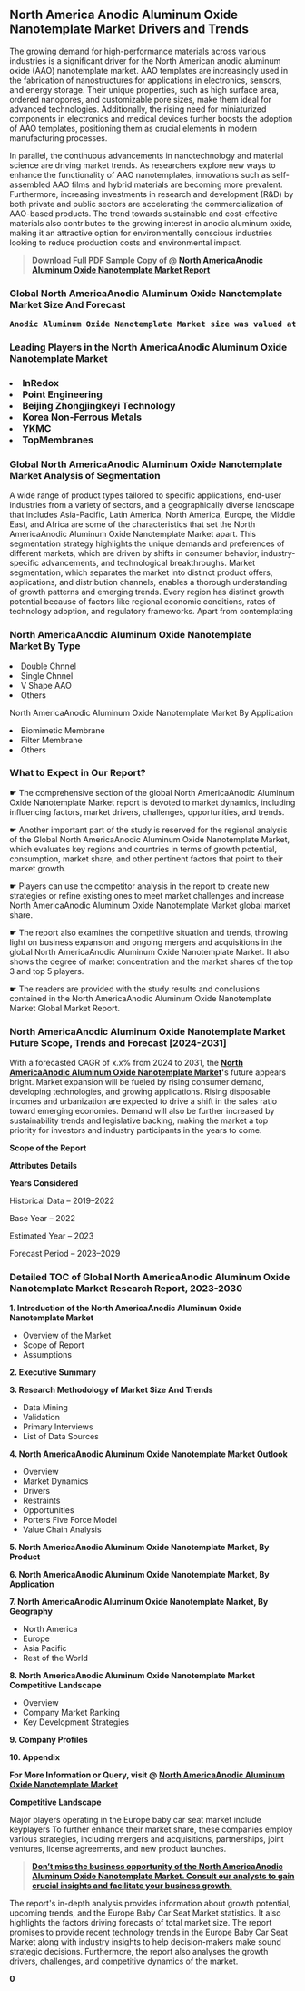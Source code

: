 <p><h2>North America Anodic Aluminum Oxide Nanotemplate Market Drivers and Trends</h2><p>The growing demand for high-performance materials across various industries is a significant driver for the North American anodic aluminum oxide (AAO) nanotemplate market. AAO templates are increasingly used in the fabrication of nanostructures for applications in electronics, sensors, and energy storage. Their unique properties, such as high surface area, ordered nanopores, and customizable pore sizes, make them ideal for advanced technologies. Additionally, the rising need for miniaturized components in electronics and medical devices further boosts the adoption of AAO templates, positioning them as crucial elements in modern manufacturing processes.</p><p>In parallel, the continuous advancements in nanotechnology and material science are driving market trends. As researchers explore new ways to enhance the functionality of AAO nanotemplates, innovations such as self-assembled AAO films and hybrid materials are becoming more prevalent. Furthermore, increasing investments in research and development (R&D) by both private and public sectors are accelerating the commercialization of AAO-based products. The trend towards sustainable and cost-effective materials also contributes to the growing interest in anodic aluminum oxide, making it an attractive option for environmentally conscious industries looking to reduce production costs and environmental impact.</p></p><blockquote id="" class=""><strong>Download Full PDF Sample Copy of @&nbsp;<a href="https://www.verifiedmarketreports.com/download-sample/?rid=838510&utm_source=GitHub-Jan&utm_medium=280" target="_blank">North AmericaAnodic Aluminum Oxide Nanotemplate Market Report</a>&nbsp;&nbsp;</strong></blockquote><h3 id="" class=""><strong>Global&nbsp;North AmericaAnodic Aluminum Oxide Nanotemplate Market Size And Forecast</strong></h3><pre class="reader-text-block__code-block"><strong>Anodic Aluminum Oxide Nanotemplate Market size was valued at USD 0.45 Billion in 2022 and is projected to reach USD 1.2 Billion by 2030, growing at a CAGR of 13.2% from 2024 to 2030.</strong></pre><h3 id="" class="">Leading Players in the&nbsp;North AmericaAnodic Aluminum Oxide Nanotemplate Market</h3><h3 class=""></Li><Li>InRedox</Li><Li> Point Engineering</Li><Li> Beijing Zhongjingkeyi Technology</Li><Li> Korea Non-Ferrous Metals</Li><Li> YKMC</Li><Li> TopMembranes</h3><h3 id="" class="">Global&nbsp;North AmericaAnodic Aluminum Oxide Nanotemplate Market Analysis of Segmentation</h3><p id="" class="">A wide range of product types tailored to specific applications, end-user industries from a variety of sectors, and a geographically diverse landscape that includes Asia-Pacific, Latin America, North America, Europe, the Middle East, and Africa are some of the characteristics that set the North AmericaAnodic Aluminum Oxide Nanotemplate Market apart. This segmentation strategy highlights the unique demands and preferences of different markets, which are driven by shifts in consumer behavior, industry-specific advancements, and technological breakthroughs. Market segmentation, which separates the market into distinct product offers, applications, and distribution channels, enables a thorough understanding of growth patterns and emerging trends. Every region has distinct growth potential because of factors like regional economic conditions, rates of technology adoption, and regulatory frameworks. Apart from contemplating</p><h3 id="" class="">North AmericaAnodic Aluminum Oxide Nanotemplate Market&nbsp;By Type</h3><p></Li><Li>Double Chnnel</Li><Li> Single Chnnel</Li><Li> V Shape AAO</Li><Li> Others</p><div class="" data-test-id=""><p>North AmericaAnodic Aluminum Oxide Nanotemplate Market&nbsp;By Application</p></div><p class=""></Li><Li>Biomimetic Membrane</Li><Li> Filter Membrane</Li><Li> Others</p><div class="" data-test-id=""><h3><span class="">What to Expect in Our Report?</span></h3></div><div class="" data-test-id=""><p><span class="">☛ The comprehensive section of the global North AmericaAnodic Aluminum Oxide Nanotemplate Market report is devoted to market dynamics, including influencing factors, market drivers, challenges, opportunities, and trends.</span></p></div><div class="" data-test-id=""><p><span class="">☛ Another important part of the study is reserved for the regional analysis of the Global North AmericaAnodic Aluminum Oxide Nanotemplate Market, which evaluates key regions and countries in terms of growth potential, consumption, market share, and other pertinent factors that point to their market growth.</span></p></div><div class="" data-test-id=""><p><span class="">☛ Players can use the competitor analysis in the report to create new strategies or refine existing ones to meet market challenges and increase North AmericaAnodic Aluminum Oxide Nanotemplate Market global market share.</span></p></div><div class="" data-test-id=""><p><span class="">☛ The report also examines the competitive situation and trends, throwing light on business expansion and ongoing mergers and acquisitions in the global North AmericaAnodic Aluminum Oxide Nanotemplate Market. It also shows the degree of market concentration and the market shares of the top 3 and top 5 players.</span></p></div><div class="" data-test-id=""><p><span class="">☛ The readers are provided with the study results and conclusions contained in the North AmericaAnodic Aluminum Oxide Nanotemplate Market Global Market Report.</span></p></div><div class="" data-test-id=""><h3><span class="">North AmericaAnodic Aluminum Oxide Nanotemplate Market Future Scope, Trends and Forecast [2024-2031]</span></h3></div><div class="" data-test-id=""><p><span class="">With a forecasted CAGR of x.x% from 2024 to 2031, the <strong><a href="https://www.verifiedmarketreports.com/download-sample/?rid=838510&utm_source=GitHub-Jan&utm_medium=280" target="_blank">North AmericaAnodic Aluminum Oxide Nanotemplate Market</a>'</strong>s future appears bright. Market expansion will be fueled by rising consumer demand, developing technologies, and growing applications. Rising disposable incomes and urbanization are expected to drive a shift in the sales ratio toward emerging economies. Demand will also be further increased by sustainability trends and legislative backing, making the market a top priority for investors and industry participants in the years to come.</span></p><p id="ember66" class="ember-view reader-text-block__paragraph"><strong>Scope of the Report</strong></p><p id="ember67" class="ember-view reader-text-block__paragraph"><strong>Attributes Details</strong></p><p id="ember68" class="ember-view reader-text-block__paragraph"><strong>Years Considered</strong></p><p id="ember69" class="ember-view reader-text-block__paragraph">Historical Data &ndash; 2019&ndash;2022</p><p id="ember70" class="ember-view reader-text-block__paragraph">Base Year &ndash; 2022</p><p id="ember71" class="ember-view reader-text-block__paragraph">Estimated Year &ndash; 2023</p><p id="ember72" class="ember-view reader-text-block__paragraph">Forecast Period &ndash; 2023&ndash;2029</p></div><h3 id="" class="">Detailed TOC of Global North AmericaAnodic Aluminum Oxide Nanotemplate Market Research Report, 2023-2030</h3><p id="" class=""><strong>1. Introduction of the North AmericaAnodic Aluminum Oxide Nanotemplate Market</strong></p><ul><li>Overview of the Market</li><li>Scope of Report</li><li>Assumptions</li></ul><p id="" class=""><strong>2. Executive Summary</strong></p><p id="" class=""><strong>3. Research Methodology of Market Size And Trends</strong></p><ul><li>Data Mining</li><li>Validation</li><li>Primary Interviews</li><li>List of Data Sources</li></ul><p id="" class=""><strong>4. North AmericaAnodic Aluminum Oxide Nanotemplate Market Outlook</strong></p><ul><li>Overview</li><li>Market Dynamics</li><li>Drivers</li><li>Restraints</li><li>Opportunities</li><li>Porters Five Force Model</li><li>Value Chain Analysis</li></ul><p id="" class=""><strong>5. North AmericaAnodic Aluminum Oxide Nanotemplate Market, By Product</strong></p><p id="" class=""><strong>6. North AmericaAnodic Aluminum Oxide Nanotemplate Market, By Application</strong></p><p id="" class=""><strong>7. North AmericaAnodic Aluminum Oxide Nanotemplate Market, By Geography</strong></p><ul><li>North America</li><li>Europe</li><li>Asia Pacific</li><li>Rest of the World</li></ul><p id="" class=""><strong>8. North AmericaAnodic Aluminum Oxide Nanotemplate Market Competitive Landscape</strong></p><ul><li>Overview</li><li>Company Market Ranking</li><li>Key Development Strategies</li></ul><p id="" class=""><strong>9. Company Profiles</strong></p><p id="" class=""><strong>10. Appendix</strong></p><p><strong>For More Information or Query, visit&nbsp;@ <a href="https://www.verifiedmarketreports.com/product/anodic-aluminum-oxide-nanotemplate-market/" target="_blank">North AmericaAnodic Aluminum Oxide Nanotemplate Market</a></strong></p><p id="ember61" class="ember-view reader-text-block__paragraph"><strong>Competitive Landscape</strong></p><p id="ember62" class="ember-view reader-text-block__paragraph">Major players operating in the Europe baby car seat market include keyplayers To further enhance their market share, these companies employ various strategies, including mergers and acquisitions, partnerships, joint ventures, license agreements, and new product launches.</p><blockquote id="ember63" class="ember-view reader-text-block__blockquote"><strong><a href="https://www.verifiedmarketreports.com/download-sample/?rid=838510&utm_source=GitHub-Jan&utm_medium=280" target="_blank">Don&rsquo;t miss the business opportunity of the North AmericaAnodic Aluminum Oxide Nanotemplate Market. Consult our analysts to gain crucial insights and facilitate your business growth.</a></strong></blockquote><p id="ember64" class="ember-view reader-text-block__paragraph">The report's in-depth analysis provides information about growth potential, upcoming trends, and the Europe Baby Car Seat Market statistics. It also highlights the factors driving forecasts of total market size. The report promises to provide recent technology trends in the Europe Baby Car Seat Market along with industry insights to help decision-makers make sound strategic decisions. Furthermore, the report also analyses the growth drivers, challenges, and competitive dynamics of the market.</p><p class="ember-view reader-text-block__paragraph"><strong>0</strong></p>
